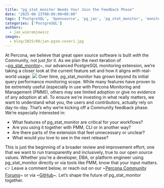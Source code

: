 ```yaml
---
title: "pg_stat_monitor Needs You! Join the Feedback Phase"
date: "2025-08-13T00:00:00+00:00"
tags: ['PostgreSQL', 'Opensource', 'pg_jan', 'pg_stat_monitor', 'monitoring']
categories: ['PostgreSQL']
authors:
  - jan_wieremjewicz
images:
  - blog/2025/08/jan-pgsm-cover1.jpg
---
```


At Percona, we believe that great open source software is built *with* the Community, not just *for* it. As we plan the next iteration of ~[pg_stat_monitor](https://github.com/percona/pg_stat_monitor)~, our advanced PostgreSQL monitoring extension, we’re taking a closer look at the current feature set and how it aligns with real-world usage.
![](blog/2025/08/jan-ask_not_PostgreSQL.png)
Over time, pg_stat_monitor has grown beyond its initial query performance monitoring scope. While many features have proven to be extremely useful (especially in use with Percona Monitoring and Management (PMM)), others may see limited adoption or give no evidence of any adoption at all. To ensure we're investing in what really matters, we want to understand what you, the users and contributors, actually rely on day-to-day.
That’s why we’re kicking off a Community feedback phase.
We’re especially interested in:
* What features of pg_stat_monitor are critical for your workflows?
* Are you using it together with PMM, CLI or in another way?
* Are there parts of the extension that feel unnecessary or unclear?
* What would you love to see in the next release?

This is just the beginning of a broader review and improvement effort, one that we want to run transparently and inclusively, true to our open source values.
Whether you're a developer, DBA, or platform engineer using pg_stat_monitor directly or via tools like PMM, know that your input matters.
👉 Leave a comment below, or reach out on our ~[Percona Community Forums](https://forums.percona.com/c/postgresql/pg-stat-monitor/69)~ or via ~[GitHub](https://github.com/percona/pg_stat_monitor/issues)~.
Let’s shape the future of pg_stat_monitor together.
